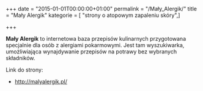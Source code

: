 +++
date = "2015-01-01T00:00:00+01:00"
permalink = "/Mały_Alergik/"
title = "Mały Alergik"
kategorie = [ "strony o atopowym zapaleniu skóry",]

+++

**Mały Alergik** to internetowa baza przepisów kulinarnych przygotowana specjalnie dla osób z alergiami pokarmowymi. Jest tam wyszukiwarka, umożliwiająca wynajdywanie przepisów na potrawy bez wybranych składników.

Link do strony:

-   <http://malyalergik.pl/>
